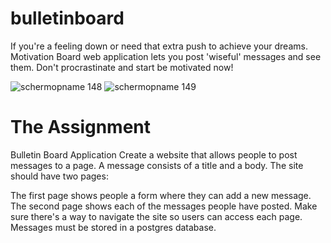 # bulletinboard

If you're a feeling down or need that extra push to achieve your dreams. Motivation Board web application lets you post 'wiseful' messages and see them. Don't procrastinate and start be motivated now!

![schermopname 148](https://user-images.githubusercontent.com/25740926/27292408-ae5aadc0-5513-11e7-8e85-8531a567d78b.png)
![schermopname 149](https://user-images.githubusercontent.com/25740926/27292409-ae5d9242-5513-11e7-8bec-9a57686bc62f.png)

# The Assignment

Bulletin Board Application Create a website that allows people to post messages to a page. A message consists of a title and a body. The site should have two pages:

The first page shows people a form where they can add a new message.
The second page shows each of the messages people have posted. Make sure there's a way to navigate the site so users can access each page.
Messages must be stored in a postgres database. 

